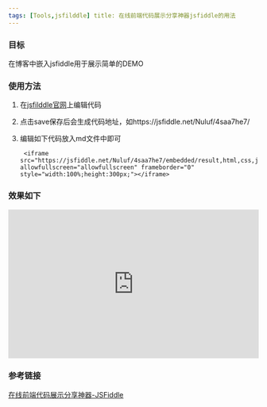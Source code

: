 ```yaml
---
tags: [Tools,jsfilddle] title: 在线前端代码展示分享神器jsfiddle的用法 
---
```

### 目标

在博客中嵌入jsfiddle用于展示简单的DEMO

### 使用方法
1. 在[jsfilddle官网](https://jsfiddle.net)上编辑代码
2. 点击save保存后会生成代码地址，如https://jsfiddle.net/Nuluf/4saa7he7/
3. 编辑如下代码放入md文件中即可
	
		<iframe  src="https://jsfiddle.net/Nuluf/4saa7he7/embedded/result,html,css,js/" allowfullscreen="allowfullscreen" frameborder="0" style="width:100%;height:300px;"></iframe>

### 效果如下

<iframe  src="https://jsfiddle.net/Nuluf/4saa7he7/embedded/js,html,css,result/" allowfullscreen="allowfullscreen" frameborder="0" style="width:100%;height:300px;"></iframe>

### 参考链接
[在线前端代码展示分享神器-JSFiddle
](http://doc.okbase.net/qdlife/archive/42298.html)
